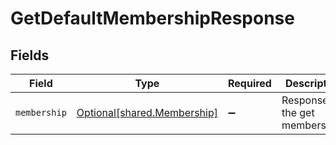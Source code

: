 # GetDefaultMembershipResponse


## Fields

| Field                                                                | Type                                                                 | Required                                                             | Description                                                          |
| -------------------------------------------------------------------- | -------------------------------------------------------------------- | -------------------------------------------------------------------- | -------------------------------------------------------------------- |
| `membership`                                                         | [Optional[shared.Membership]](undefined/models/shared/membership.md) | :heavy_minus_sign:                                                   | Response for the get memberships                                     |